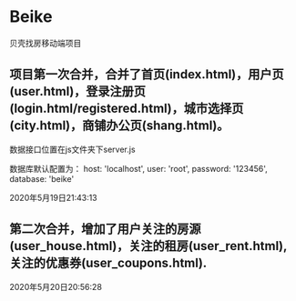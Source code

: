 # Beike
贝壳找房移动端项目
## 项目第一次合并，合并了首页(index.html)，用户页(user.html)，登录注册页(login.html/registered.html)，城市选择页(city.html)，商铺办公页(shang.html)。

数据接口位置在js文件夹下server.js

数据库默认配置为：
host: 'localhost',
user: 'root',
password: '123456',
database: 'beike'

2020年5月19日21:43:13

## 第二次合并，增加了用户关注的房源(user_house.html)，关注的租房(user_rent.html),关注的优惠券(user_coupons.html).
2020年5月20日20:56:28